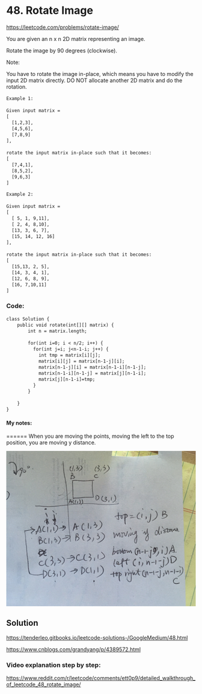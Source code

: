 # 48. Rotate Image

https://leetcode.com/problems/rotate-image/


You are given an n x n 2D matrix representing an image.

Rotate the image by 90 degrees (clockwise).

Note:

You have to rotate the image in-place, which means you have to modify the input 2D matrix directly. DO NOT allocate another 2D matrix and do the rotation.

```
Example 1:

Given input matrix = 
[
  [1,2,3],
  [4,5,6],
  [7,8,9]
],

rotate the input matrix in-place such that it becomes:
[
  [7,4,1],
  [8,5,2],
  [9,6,3]
]
```

```
Example 2:

Given input matrix =
[
  [ 5, 1, 9,11],
  [ 2, 4, 8,10],
  [13, 3, 6, 7],
  [15, 14, 12, 16]
], 

rotate the input matrix in-place such that it becomes:
[
  [15,13, 2, 5],
  [14, 3, 4, 1],
  [12, 6, 8, 9],
  [16, 7,10,11]
]
```

### Code: 
```
class Solution {
    public void rotate(int[][] matrix) {
        int n = matrix.length; 

        for(int i=0; i < n/2; i++) {
          for(int j=i; j<n-1-i; j++) {
            int tmp = matrix[i][j]; 
            matrix[i][j] = matrix[n-1-j][i];
            matrix[n-1-j][i] = matrix[n-1-i][n-1-j]; 
            matrix[n-1-i][n-1-j] = matrix[j][n-1-i]; 
            matrix[j][n-1-i]=tmp; 
          }
        }

    }
}

```
#### My notes: 
======
When you are moving the points, moving the left to the top position, 
you are moving y distance. 

![RotateImageNotes](img/RotateImage.jpg)



## Solution
https://tenderleo.gitbooks.io/leetcode-solutions-/GoogleMedium/48.html

https://www.cnblogs.com/grandyang/p/4389572.html

### Video explanation step by step: 
https://www.reddit.com/r/leetcode/comments/ett0p9/detailed_walkthrough_of_leetcode_48_rotate_image/

